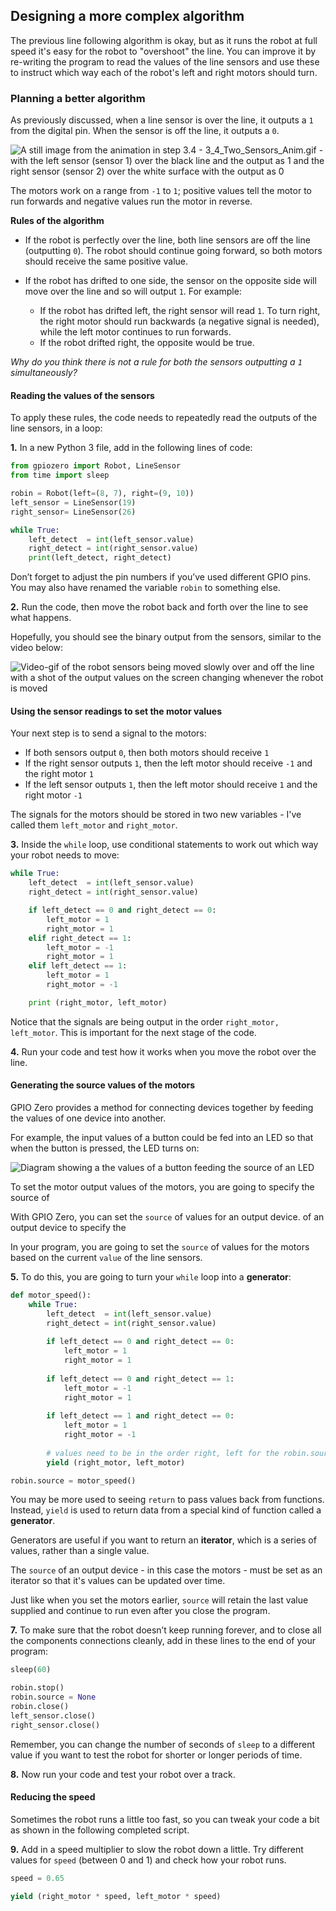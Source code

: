 [comment]: # (
Is this step open? Y/N
If so, short description of this step:
Related links:
Related files:
)

## Designing a more complex algorithm

The previous line following algorithm is okay, but as it runs the robot at full speed it's easy for the robot to "overshoot" the line. You can improve it by re-writing the program to read the values of the line sensors and use these to instruct which way each of the robot's left and right motors should turn.

### Planning a better algorithm

As previously discussed, when a line sensor is over the line, it outputs a `1` from the digital pin. When the sensor is off the line, it outputs a `0`.

![A still image from the animation in step 3.4 - 3_4_Two_Sensors_Anim.gif - with the left sensor (sensor 1) over the black line and the output as 1 and the right sensor (sensor 2) over the white surface with the output as 0](images/3_9-one-sensor-over-line)

The motors work on a range from `-1` to `1`; positive values tell the motor to run forwards and negative values run the motor in reverse.

**Rules of the algorithm**

+ If the robot is perfectly over the line, both line sensors are off the line (outputting `0`). The robot should continue going forward, so both motors should receive the same positive value.

+ If the robot has drifted to one side, the sensor on the opposite side will move over the line and so will output `1`. For example:
    + If the robot has drifted left, the right sensor will read `1`. To turn right, the right motor should run backwards (a negative signal is needed), while the left motor continues to run forwards.
    + If the robot drifted right, the opposite would be true.

*Why do you think there is not a rule for both the sensors outputting a `1` simultaneously?*

#### Reading the values of the sensors

To apply these rules, the code needs to repeatedly read the outputs of the line sensors, in a loop:

**1.** In a new Python 3 file, add in the following lines of code:

~~~ python 
from gpiozero import Robot, LineSensor
from time import sleep

robin = Robot(left=(8, 7), right=(9, 10))
left_sensor = LineSensor(19)
right_sensor= LineSensor(26)

while True:
	left_detect  = int(left_sensor.value)
	right_detect = int(right_sensor.value)
	print(left_detect, right_detect)
~~~

Don’t forget to adjust the pin numbers if you’ve used different GPIO pins. You may also have renamed the variable `robin` to something else.

**2.** Run the code, then move the robot back and forth over the line to see what happens.

Hopefully, you should see the binary output from the sensors, similar to the video below:

![Video-gif of the robot sensors being moved slowly over and off the line with a shot of the output values on the screen changing whenever the robot is moved](images/3_9-binary-output-line-sensors)

#### Using the sensor readings to set the motor values

Your next step is to send a signal to the motors:

+ If both sensors output `0`, then both motors should receive `1`
+ If the right sensor outputs `1`, then the left motor should receive `-1` and the right motor `1`
+ If the left sensor outputs `1`, then the left motor should receive `1` and the right motor `-1`

The signals for the motors should be stored in two new variables - I've called them `left_motor` and `right_motor`.

**3.** Inside the `while` loop, use conditional statements to work out which way your robot needs to move:

~~~ python
while True:
	left_detect  = int(left_sensor.value)
	right_detect = int(right_sensor.value)

	if left_detect == 0 and right_detect == 0:
		left_motor = 1
		right_motor = 1
	elif right_detect == 1:
		left_motor = -1
		right_motor = 1
	elif left_detect == 1:
		left_motor = 1
		right_motor = -1

	print (right_motor, left_motor)    
~~~

Notice that the signals are being output in the order `right_motor, left_motor`. This is important for the next stage of the code.

**4.** Run your code and test how it works when you move the robot over the line.

#### Generating the source values of the motors

GPIO Zero provides a method for connecting devices together by feeding the values of one device into another. 

For example, the input values of a button could be fed into an LED so that when the button is pressed, the LED turns on:

![Diagram showing a the values of a button feeding the source of an LED](https://gpiozero.readthedocs.io/en/stable/_images/led_button.svg)

To set the motor output values of the motors, you are going to specify the source of 

With GPIO Zero, you can set the `source` of values for an output device.  of an output device to specify the 

In your program, you are going to set the `source` of values for the motors based on the current `value` of the line sensors. 

**5.** To do this, you are going to turn your `while` loop into a **generator**:

~~~ python
def motor_speed():
    while True:
        left_detect  = int(left_sensor.value)
        right_detect = int(right_sensor.value)
        
        if left_detect == 0 and right_detect == 0:
            left_motor = 1
            right_motor = 1
        
        if left_detect == 0 and right_detect == 1:
            left_motor = -1
            right_motor = 1
        
        if left_detect == 1 and right_detect == 0:
            left_motor = 1
            right_motor = -1
        
        # values need to be in the order right, left for the robin.source event
        yield (right_motor, left_motor)

robin.source = motor_speed()
~~~

You may be more used to seeing `return` to pass values back from functions. Instead, `yield` is used to return data from a special kind of function called a **generator**.

Generators are useful if you want to return an **iterator**, which is a series of values, rather than a single value. 

The `source` of an output device - in this case the motors - must be set as an iterator so that it's values can be updated over time. 

Just like when you set the motors earlier, `source` will retain the last value supplied and continue to run even after you close the program.

**7.** To make sure that the robot doesn’t keep running forever, and to close all the components connections cleanly, add in these lines to the end of your program:

~~~ python
sleep(60)

robin.stop()
robin.source = None
robin.close()
left_sensor.close()
right_sensor.close()
~~~

Remember, you can change the number of seconds of `sleep` to a different value if you want to test the robot for shorter or longer periods of time.

**8.** Now run your code and test your robot over a track.

#### Reducing the speed

Sometimes the robot runs a little too fast, so you can tweak your code a bit as shown in the following completed script. 

**9.** Add in a speed multiplier to slow the robot down a little. Try different values for `speed` (between 0 and 1) and check how your robot runs.

~~~ python
speed = 0.65

yield (right_motor * speed, left_motor * speed)
~~~
